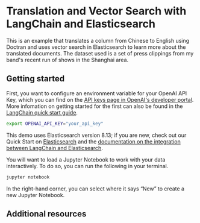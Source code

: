 # Translation and Vector Search with LangChain and Elasticsearch

This is an example that translates a column from Chinese to English using Doctran and uses vector search in Elasticsearch to learn more about the translated documents. The dataset used is a set of press clippings from my band's recent run of shows in the Shanghai area.

## Getting started

First, you want to configure an environment variable for your OpenAI API Key, which you can find on the [API keys page in OpenAI's developer portal](https://platform.openai.com/api-keys). More infomation on getting started for the first can also be found in the [LangChain quick start guide](https://python.langchain.com/v0.1/docs/get_started/quickstart/).

```bash
export OPENAI_API_KEY="your_api_key"
```

This demo uses Elasticsearch version 8.13; if you are new, check out our Quick Start on [Elasticsearch](https://www.elastic.co/guide/en/elasticsearch/reference/current/getting-started.html) and the [documentation on the integration between LangChain and Elasticsearch](https://python.langchain.com/v0.2/docs/integrations/vectorstores/elasticsearch/).

You will want to load a Jupyter Notebook to work with your data interactively. To do so, you can run the following in your terminal.


```bash
jupyter notebook
```

In the right-hand corner, you can select where it says “New” to create a new Jupyter Notebook.

## Additional resources
